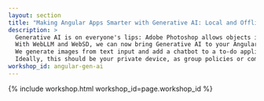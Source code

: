 ```yaml
---
layout: section
title: "Making Angular Apps Smarter with Generative AI: Local and Offline-capable (Hands-on)  - Workshop with Christian Liebel - NG-DE 2025 - Angular Conference - Berlin"
description: >
  Generative AI is on everyone's lips: Adobe Photoshop allows objects in images to be exchanged by simply entering a prompt, and Microsoft Copilot has come to Office and Windows. 
  With WebLLM and WebSD, we can now bring Generative AI to your Angular app: entirely local and offline-capable. 
  We generate images from text input and add a chatbot to a to-do application. If you want to code along, please bring a powerful device with Windows or macOS, a current version of Chrome, Node.js, an editor of your choice, and at least 10 GB of free hard disk space. 
  Ideally, this should be your private device, as group policies or company proxies may cause issues.
workshop_id: angular-gen-ai
---
```


{% include workshop.html workshop_id=page.workshop_id %}

